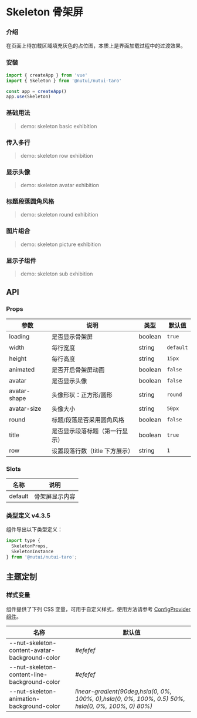 # Skeleton 骨架屏

### 介绍

在页面上待加载区域填充灰色的占位图，本质上是界面加载过程中的过渡效果。

### 安装

```js
import { createApp } from 'vue'
import { Skeleton } from '@nutui/nutui-taro'

const app = createApp()
app.use(Skeleton)
```

### 基础用法

> demo: skeleton basic exhibition

### 传入多行

> demo: skeleton row exhibition

### 显示头像

> demo: skeleton avatar exhibition

### 标题段落圆角风格

> demo: skeleton round exhibition

### 图片组合

> demo: skeleton picture exhibition

### 显示子组件

> demo: skeleton sub exhibition

## API

### Props

| 参数 | 说明 | 类型 | 默认值 |
| --- | --- | --- | --- |
| loading | 是否显示骨架屏 | boolean | `true` |
| width | 每行宽度 | string | `default` |
| height | 每行高度 | string | `15px` |
| animated | 是否开启骨架屏动画 | boolean | `false` |
| avatar | 是否显示头像 | boolean | `false` |
| avatar-shape | 头像形状：正方形/圆形 | string | `round` |
| avatar-size | 头像大小 | string | `50px` |
| round | 标题/段落是否采用圆角风格 | boolean | `false` |
| title | 是否显示段落标题（第一行显示） | boolean | `true` |
| row | 设置段落行数（title 下方展示） | string | `1` |

### Slots

| 名称 | 说明 |
| --- | --- |
| default | 骨架屏显示内容 |

### 类型定义 v4.3.5

组件导出以下类型定义：

```js
import type {
  SkeletonProps,
  SkeletonInstance
} from '@nutui/nutui-taro';
```

## 主题定制

### 样式变量

组件提供了下列 CSS 变量，可用于自定义样式，使用方法请参考 [ConfigProvider 组件](#/zh-CN/component/configprovider)。

| 名称 | 默认值 |
| --- | --- |
| --nut-skeleton-content-avatar-background-color | _#efefef_ |
| --nut-skeleton-content-line-background-color | _#efefef_ |
| --nut-skeleton-animation-background-color | _linear-gradient(90deg,hsla(0, 0%, 100%, 0),hsla(0, 0%, 100%, 0.5) 50%, hsla(0, 0%, 100%, 0) 80%)_ |
